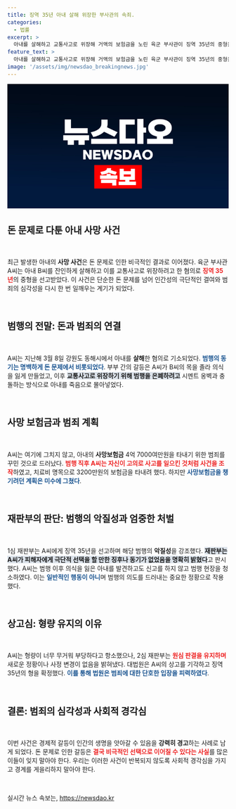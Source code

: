 ```yaml
---
title: 징역 35년 아내 살해 위장한 부사관의 속죄.
categories:
  - 법률
excerpt: >
  아내를 살해하고 교통사고로 위장해 거액의 보험금을 노린 육군 부사관이 징역 35년의 중형을 확정받았다. 돈 문제로 심각한 갈등을 겪던 부부의 비극적 결말은 충격을 남긴다.
feature_text: >
  아내를 살해하고 교통사고로 위장해 거액의 보험금을 노린 육군 부사관이 징역 35년의 중형을 확정받았다. 돈 문제로 심각한 갈등을 겪던 부부의 비극적 결말은 충격을 남긴다.
image: '/assets/img/newsdao_breakingnews.jpg'
---
```


<p><img src="/assets/img/newsdao_breakingnews.jpg" alt="implanttips 속보" /></p>

<h2 data-ke-size="size26">돈 문제로 다툰 아내 사망 사건</h2>

<p data-ke-size="size16">&nbsp;</p>

<p data-ke-size="size16">최근 발생한 아내의 <b>사망 사건</b>은 돈 문제로 인한 비극적인 결과로 이어졌다. 육군 부사관 A씨는 아내 B씨를 잔인하게 살해하고 이를 교통사고로 위장하려고 한 혐의로 <b><span style="color: #ee2323;">징역 35년</span></b>의 중형을 선고받았다. 이 사건은 단순한 돈 문제를 넘어 인간성의 극단적인 결여와 범죄의 심각성을 다시 한 번 일깨우는 계기가 되었다.</p>

<p data-ke-size="size16">&nbsp;</p>

<h2 data-ke-size="size26">범행의 전말: 돈과 범죄의 연결</h2>

<p data-ke-size="size16">&nbsp;</p>

<p data-ke-size="size16">A씨는 지난해 3월 8일 강원도 동해시에서 아내를 <b>살해</b>한 혐의로 기소되었다. <b><span style="color: #1a5490;">범행의 동기는 명백하게 돈 문제에서 비롯되었다</span></b>. 부부 간의 갈등은 A씨가 B씨의 목을 졸라 의식을 잃게 만들었고, 이후 <b><span style="background-color: #21538527;">교통사고로 위장하기 위해 범행을 은폐하려고</span></b> 시멘트 옹벽과 충돌하는 방식으로 아내를 죽음으로 몰아넣었다. </p>

<p data-ke-size="size16">&nbsp;</p>

<h2 data-ke-size="size26">사망 보험금과 범죄 계획</h2>

<p data-ke-size="size16">&nbsp;</p>

<p data-ke-size="size16">A씨는 여기에 그치지 않고, 아내의 <b>사망보험금</b> 4억 7000여만원을 타내기 위한 범죄를 꾸민 것으로 드러났다. <b><span style="color: #ee2323;">범행 직후 A씨는 자신이 고의로 사고를 일으킨 것처럼 사건을 조작</span></b>하였고, 치료비 명목으로 3200만원의 보험금을 타내려 했다. 하지만 <b><span style="color: #1a5490;">사망보험금을 챙기려던 계획은 미수에 그쳤다</span></b>. </p>

<p data-ke-size="size16">&nbsp;</p>

<h2 data-ke-size="size26">재판부의 판단: 범행의 악질성과 엄중한 처벌</h2>

<p data-ke-size="size16">&nbsp;</p>

<p data-ke-size="size16">1심 재판부는 A씨에게 징역 35년을 선고하며 해당 범행의 <b>악질성</b>을 강조했다. <b><span style="background-color: #21538527;">재판부는 А씨가 피해자에게 극단적 선택을 할 만한 징후나 동기가 없었음을 명확히 밝혔다</span></b>고 판시했다. A씨는 범행 이후 의식을 잃은 아내를 발견하고도 신고를 하지 않고 범행 현장을 청소하였다. 이는 <b><span style="color: #1a5490;">일반적인 행동이 아니</span></b>며 범행의 의도를 드러내는 중요한 정황으로 작용했다.</p>

<p data-ke-size="size16">&nbsp;</p>

<h2 data-ke-size="size26">상고심: 형량 유지의 이유</h2>

<p data-ke-size="size16">&nbsp;</p>

<p data-ke-size="size16">A씨는 형량이 너무 무거워 부당하다고 항소했으나, 2심 재판부는 <b><span style="color: #ee2323;">원심 판결을 유지하며</span></b> 새로운 정황이나 사정 변경이 없음을 밝혀냈다. 대법원은 A씨의 상고를 기각하고 징역 35년의 형을 확정했다. <b><span style="color: #1a5490;">이를 통해 법원은 범죄에 대한 단호한 입장을 피력하였다</span></b>.</p>

<p data-ke-size="size16">&nbsp;</p>

<h2 data-ke-size="size26">결론: 범죄의 심각성과 사회적 경각심</h2>

<p data-ke-size="size16">&nbsp;</p>

<p data-ke-size="size16">이번 사건은 경제적 갈등이 인간의 생명을 앗아갈 수 있음을 <b>강력히 경고</b>하는 사례로 남게 되었다. 돈 문제로 인한 갈등은 <b><span style="color: #ee2323;">결국 비극적인 선택으로 이어질 수 있다는 사실</span></b>를 많은 이들이 잊지 말아야 한다. 우리는 이러한 사건이 반복되지 않도록 사회적 경각심을 가지고 경계를 게을리하지 말아야 한다.</p>

<p data-ke-size="size16">&nbsp;</p> 
실시간 뉴스 속보는, <a href="https://newsdao.kr" rel="dofollow">https://newsdao.kr</a>


